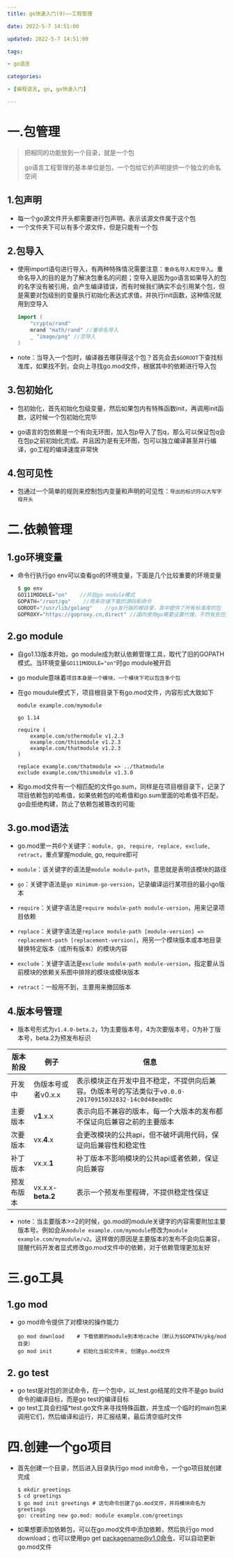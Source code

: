 ```yaml
---
title: go快速入门(9)——工程管理

date: 2022-5-7 14:51:00

updated: 2022-5-7 14:51:00

tags:

- go语言

categories:

- [编程语言, go, go快速入门]

---
```


# 一.包管理

> 把相同的功能放到一个目录，就是一个包
> 
> go语言工程管理的基本单位是包，一个包给它的声明提供一个独立的命名空间

## 1.包声明

- 每一个go源文件开头都需要进行包声明，表示该源文件属于这个包
- 一个文件夹下可以有多个源文件，但是只能有一个包

## 2.包导入

- 使用import语句进行导入，有两种特殊情况需要注意：`重命名导入和空导入`。重命名导入的目的是为了解决包重名的问题；空导入是因为go语言如果导入的包的名字没有被引用，会产生编译错误，而有时候我们确实不会引用某个包，但是需要对包级别的变量执行初始化表达式求值，并执行init函数，这种情况就用到空导入
  
  ```go
  import (
      "crypto/rand"
      mrand "math/rand" //重命名导入
      _ "image/png" //空导入
  )
  ```

- note：当导入一个包时，编译器去哪获得这个包？首先会去`$GOROOT`下查找标准库，如果找不到，会向上寻找go.mod文件，根据其中的依赖进行导入包

## 3.包初始化

- 包初始化，首先初始化包级变量，然后如果包内有特殊函数init，再调用init函数，这时候一个包初始化完毕

- go语言的包依赖是一个有向无环图，加入包p导入了包q，那么可以保证包q会在包p之前初始化完成。并且因为是有无环图，包可以独立编译甚至并行编译，go工程的编译速度非常快

## 4.包可见性

- 包通过一个简单的规则来控制包内变量和声明的可见性：`导出的标识符以大写字母开头`

# 二.依赖管理

## 1.go环境变量

- 命令行执行go env可以查看go的环境变量，下面是几个比较重要的环境变量
  
  ```go
  $ go env
  GO111MODULE="on"    //开启go module模式
  GOPATH="/root/go"    //用来存储下载的源码和命令
  GOROOT="/usr/lib/golang"    //go发行版的根目录，其中提供了所有标准库的包
  GOPROXY="https://goproxy.cn,direct" //国内使用go需要设置代理，不然有些包无法下载
  ```

## 2.go module

- 自go1.13版本开始，go module成为默认依赖管理工具，取代了旧的GOPATH模式。当环境变量`GO111MODULE="on"`时go module被开启

- go module意味着`项目本身是一个模块，一个模块下可以包含多个包`

- 在go moudule模式下，项目根目录下有go.mod文件，内容形式大致如下
  
  ```go-mod
  module example.com/mymodule
  
  go 1.14
  
  require (
      example.com/othermodule v1.2.3
      example.com/thismodule v1.2.3
      example.com/thatmodule v1.2.3
  )
  
  replace example.com/thatmodule => ../thatmodule
  exclude example.com/thismodule v1.3.0
  ```

- 和go.mod文件有一个相匹配的文件go.sum，同样是在项目根目录下，记录了项目依赖包的哈希值，如果依赖包的哈希值和go.sum里面的哈希值不匹配，go会拒绝构建，防止了依赖包被篡改的可能

## 3.go.mod语法

- go.mod里一共6个关键字：`module, go, require, replace, exclude, retract`，重点掌握module, go, require即可

- `module`：该关键字的语法是`module module-path`，意思就是表明该模块的路径

- `go`：关键字语法是`go minimum-go-version`，记录编译运行某项目的最小go版本

- `require`：关键字语法是`require module-path module-version`，用来记录项目依赖

- `replace`：关键字语法是`replace module-path [module-version] => replacement-path [replacement-version]`，用另一个模块版本或本地目录替换特定版本（或所有版本）的模块内容

- `exclude`：关键字语法是`exclude module-path module-version`，指定要从当前模块的依赖关系图中排除的模块或模块版本

- `retract`：一般用不到，主要用来撤回版本

## 4.版本号管理

- 版本号形式为`v1.4.0-beta.2`，1为主要版本号，4为次要版本号，0为补丁版本号，beta.2为预发布标识

| 版本阶段  | 例子                | 信息                                                                   |
| ----- | ----------------- | -------------------------------------------------------------------- |
| 开发中   | 伪版本号或者v0.x.x      | 表示模块正在开发中且不稳定，不提供向后兼容。伪版本号的写法类似于`v0.0.0-20170915032832-14c0d48ead0c` |
| 主要版本  | v**1**.x.x        | 表示向后不兼容的版本，每一个大版本的发布都不保证向后兼容之前的主要版本                                  |
| 次要版本  | vx.**4**.x        | 会更改模块的公共api，但不破坏调用代码，保证向后兼容性和稳定性                                     |
| 补丁版本  | vx.x.**1**        | 补丁版本不影响模块的公共api或者依赖，保证向后兼容                                           |
| 预发布版本 | vx.x.x-**beta.2** | 表示一个预发布里程碑，不提供稳定性保证                                                  |

- note：当主要版本>=2的时候，go.mod的module关键字的内容需要附加主要版本号。例如会从`module example.com/mymodule`修改为`module example.com/mymodule/v2`。这样做的原因是主要版本的发布不会向后兼容，提醒代码开发者显式修改go.mod文件中的依赖，对于依赖管理更加友好

# 三.go工具

## 1.go mod

- go mod命令提供了对模块的操作能力
  
  ```shell
  go mod download    # 下载依赖的module到本地cache（默认为$GOPATH/pkg/mod目录）
  go mod init        # 初始化当前文件夹, 创建go.mod文件
  ```

## 2. go test

- go test是对包的测试命令，在一个包中，以_test.go结尾的文件不是go build命令的编译目标，而是go test的编译目标
- go test工具会扫描*test.go文件来寻找特殊函数，并生成一个临时的main包来调用它们，然后编译和运行，并汇报结果，最后清空临时文件

# 四.创建一个go项目

- 首先创建一个目录，然后进入目录执行go mod init命令，一个go项目就创建完成
  
  ```shell
  $ mkdir greetings
  $ cd greetings
  $ go mod init greetings # 这句命令创建了go.mod文件，并将模块命名为greetings
  go: creating new go.mod: module example.com/greetings
  ```

- 如果想要添加依赖包，可以在go.mod文件中添加依赖，然后执行go mod download；也可以使用go get packagename@v1.0命令，可以自动更新go.mod文件
